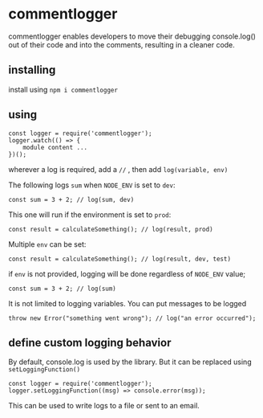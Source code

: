 # commentlogger

commentlogger enables developers to move their debugging console.log() out of their code and into the comments, resulting in a cleaner code.

## installing

install using `npm i commentlogger`

## using

    const logger = require('commentlogger');
    logger.watch(() => {
        module content ...
    })();

wherever a log is required, add a `//` , then add `log(variable, env)`

The following logs `sum` when `NODE_ENV` is set to `dev`:

    const sum = 3 + 2; // log(sum, dev)

This one will run if the environment is set to `prod`:

    const result = calculateSomething(); // log(result, prod)

Multiple `env` can be set:

    const result = calculateSomething(); // log(result, dev, test)

if `env` is not provided, logging will be done regardless of `NODE_ENV` value;

    const sum = 3 + 2; // log(sum)

It is not limited to logging variables. You can put messages to be logged

    throw new Error("something went wrong"); // log("an error occurred");

## define custom logging behavior

By default, console.log is used by the library. But it can be replaced using `setLoggingFunction()`

    const logger = require('commentlogger');
    logger.setLoggingFunction((msg) => console.error(msg));

This can be used to write logs to a file or sent to an email.
